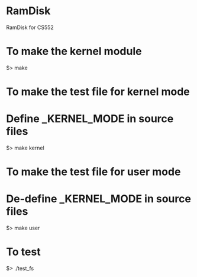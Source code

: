 RamDisk
=======

RamDisk for CS552

# To make the kernel module
$> make

# To make the test file for kernel mode
# Define _KERNEL_MODE in source files
$> make kernel

# To make the test file for user mode
# De-define _KERNEL_MODE in source files
$> make user

# To test
$> ./test_fs




